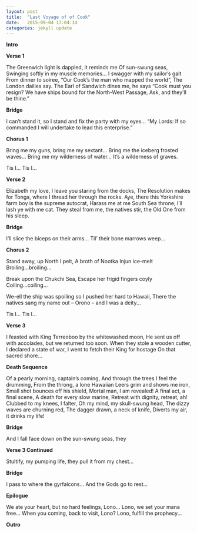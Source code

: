 ```yaml
---
layout: post
title:  "Last Voyage of of Cook"
date:   2015-09-04 17:04:14
categories: jekyll update
---
```

**Intro**

**Verse 1**

The Greenwich light is dappled, it reminds me
Of sun-swung seas,
Swinging softly in my muscle memories...
I swagger with my sailor’s gait 
From dinner to soiree,
“Our Cook’s the man who mapped the world”,
The London dailies say.
The Earl of Sandwich dines me, he says
“Cook must you resign?
We have ships bound for the North-West Passage,
Ask, and they’ll be thine.”

**Bridge**

I can’t stand it, so I stand and fix the party with my eyes...
“My Lords:
If so commanded I will undertake to lead this enterprise.”

**Chorus 1**

Bring me my guns, bring me my sextant...
Bring me the iceberg frosted waves...
Bring me my wilderness of water...
It’s a wilderness of graves.

Tis I...
Tis I...

**Verse 2**

Elizabeth my love, I leave you staring from the docks,
The Resolution makes for Tonga, where I thread her through the rocks.
Aye, there this Yorkshire farm boy is the supreme autocrat,
Harass me at me South Sea throne; I’ll lash ye with me cat.
They steal from me, the natives stir, the Old One from his sleep.

**Bridge**

I’ll slice the biceps on their arms...
Til’ their bone marrows weep...

**Chorus 2**

Stand away, up North I pelt, 
A broth of Nootka Injun ice-melt 
Broiling...broiling...

Break upon the Chukchi Sea, 
Escape her frigid fingers coyly
Coiling...coiling...

We-ell the ship was spoiling so I pushed her hard to Hawaii,
There the natives sang my name out – Orono – and I was a deity...

Tis I...
Tis I...

**Verse 3**

I feasted with King Terreoboo by the whitewashed moon,
He sent us off with accolades, but we returned too soon.
When they stole a wooden cutter, I declared a state of war,
I went to fetch their King for hostage
On that sacred shore...

**Death Sequence**

Of a pearly morning, captain’s coming,
And through the trees I feel the drumming,
From the throng, a lone Hawaiian
Leers grim and shows me iron,
Small shot bounces off his shield,
Mortal man, I am revealed!
A final act, a final scene, 
A death for every slow marine,
Retreat with dignity, retreat, ah!
Clubbed to my knees, I falter,
Oh my mind, my skull-swung head,
The dizzy waves are churning red,
The dagger drawn, a neck of knife,
Diverts my air, it drinks my life!

**Bridge**

And I fall face down on the sun-swung seas, they

**Verse 3 Continued**

Stultify, my pumping life, they pull it from my chest...

**Bridge**

I pass to where the gyrfalcons...
And the Gods go to rest...

**Epilogue**

We ate your heart, but no hard feelings, Lono...
Lono, we set your mana free...
When you coming, back to visit, Lono?
Lono, fulfill the prophecy...

**Outro**
